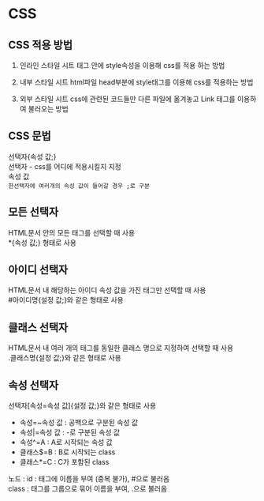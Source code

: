 # CSS

## CSS 적용 방법

1. 인라인 스타일 시트
   태그 안에 style속성을 이용해 css를 적용 하는 방법

2. 내부 스타일 시트
   html파일 head부분에 style태그를 이용해 css를 적용하는 방법

3. 외부 스타일 시트
   css에 관련된 코드들만 다른 파일에 옮겨놓고 Link 태그를 이용하여 불러오는 방법

## CSS 문법

선택자{속성 값;}  
선택자 - css를 어디에 적용시킬지 지정  
속성 값  
`한선택자에 여러개의 속성 값이 들어갈 경우 ;로 구분`

## 모든 선택자

HTML문서 안의 모든 태그를 선택할 때 사용  
\*{속성 값;} 형태로 사용

## 아이디 선택자

HTML문서 내 해당하는 아이디 속성 값을 가진 태그만 선택할 때 사용  
#아이디명{설정 값;}와 같은 형태로 사용

## 클래스 선택자

HTML문서 내 여러 개의 태그를 동일한 클래스 명으로 지정하여 선택할 때 사용  
.클래스명{설정 값;}와 같은 형태로 사용

## 속성 선택자

선택자[속성=속성 값]{설정 값;}와 같은 형태로 사용

- 속성=~속성 값 : 공백으로 구분된 속성 값
- 속성|=속성 값 : -로 구분된 속성 값
- 속성^=A : A로 시작되는 속성 값
- 클래스$=B : B로 시작되는 class
- 클래스\*=C : C가 포함된 class

노드 :
id : 태그에 이름을 부여 (중복 불가), #으로 불러옴  
 class : 태그를 그룹으로 묶어 이름을 부여, .으로 불러옴
